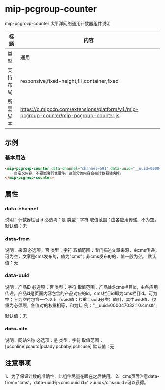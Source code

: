 # mip-pcgroup-counter

mip-pcgroup-counter 太平洋网络通用计数器组件说明

标题|内容
----|----
类型|通用
支持布局|responsive,fixed-height,fill,container,fixed
所需脚本|https://c.mipcdn.com/extensions/platform/v1/mip-pcgroup-counter/mip-pcgroup-counter.js

## 示例

### 基本用法
```html
<mip-pcgroup-counter data-channel="channel=591" data-uuid="__uuid=000047032:1.0:cms&" data-site="pcbaby" data-from="cms">
    自定义内容，不要嵌套其他组件。这部分的内容会被计数器替换掉。
</mip-pcgroup-counter>
```

## 属性

### data-channel

说明：计数器栏目id
必选项：是
类型：字符
取值范围：由各应用传递。不为空。
默认值：无

### data-from

说明：来源
必选项：否
类型：字符
取值范围：专门描述文章来源，由cms传递。可为空，文章是cms发布的，值为"cms"；非cms发布的的，值一般为空。
默认值：无

### data-uuid

说明：产品ID
必选项：否
类型：字符
取值范围：产品id或cms栏目id，由各应用传递。产品id是页面内容包含的产品对应的id，cms栏目id即为cms栏目id。可为空；不为空时包含一个以上（uuid值：权重：uuid分类）值对，其中uuid值、权重为必须项，各值对的权重相等，和为1。例："__uuid=000047032:1.0:cms&";

默认值：无

### data-site

说明：网站名称
必选项：是
类型：字符
取值范围：[pconline|pcauto|pclady|pcbaby|pchouse]
默认值：无

## 注意事项

1、为了保证计数的准确性，此组件尽量在跟在<body>之后使用。
2、cms页面注意data-from="cms"，data-uuid有<cms:uuid id=''>uuid</cms:uuid>可以获得。